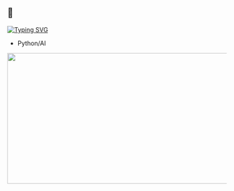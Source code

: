 ## 🍅
[![Typing SVG](https://readme-typing-svg.demolab.com?font=Fira+Code&pause=1000&color=C2A3F7&random=false&width=435&lines=saturnday+on+creedddddddddddddddddddd)](https://git.io/typing-svg)

- Python/AI

<!--
**saturndayoncreed/saturndayoncreed** is a ✨ _special_ ✨ repository because its `README.md` (this file) appears on your GitHub profile.

Here are some ideas to get you started:

- 🔭 I’m currently working on ...
- 🌱 I’m currently learning ...
- 👯 I’m looking to collaborate on ...
- 🤔 I’m looking for help with ...
- 💬 Ask me about ...
- 📫 How to reach me: ...
- 😄 Pronouns: ...
- ⚡ Fun fact: ...
-->
<a href="https://github.com/devxb/gitanimals">
<img
  src="https://render.gitanimals.org/farms/saturndayoncreed"
  width="600"
  height="300"
/>
</a>
